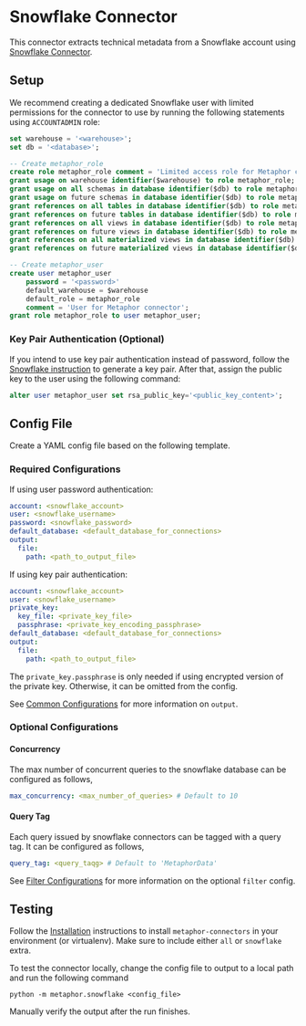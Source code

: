 # Snowflake Connector

This connector extracts technical metadata from a Snowflake account using [Snowflake Connector](https://docs.snowflake.com/en/user-guide/python-connector.html).

## Setup

We recommend creating a dedicated Snowflake user with limited permissions for the connector to use by running the following statements using `ACCOUNTADMIN` role:

```sql
set warehouse = '<warehouse>';
set db = '<database>';

-- Create metaphor_role
create role metaphor_role comment = 'Limited access role for Metaphor connector';
grant usage on warehouse identifier($warehouse) to role metaphor_role;
grant usage on all schemas in database identifier($db) to role metaphor_role;
grant usage on future schemas in database identifier($db) to role metaphor_role;
grant references on all tables in database identifier($db) to role metaphor_role;
grant references on future tables in database identifier($db) to role metaphor_role;
grant references on all views in database identifier($db) to role metaphor_role;
grant references on future views in database identifier($db) to role metaphor_role;
grant references on all materialized views in database identifier($db) to role metaphor_role;
grant references on future materialized views in database identifier($db) to role metaphor_role;

-- Create metaphor_user
create user metaphor_user
    password = '<password>'
    default_warehouse = $warehouse
    default_role = metaphor_role
    comment = 'User for Metaphor connector';
grant role metaphor_role to user metaphor_user;
```

### Key Pair Authentication (Optional)

If you intend to use key pair authentication instead of password, follow the [Snowflake instruction](https://docs.snowflake.com/en/user-guide/key-pair-auth.html) to generate a key pair. After that, assign the public key to the user using the following command:

```sql
alter user metaphor_user set rsa_public_key='<public_key_content>';
```

## Config File

Create a YAML config file based on the following template.

### Required Configurations

If using user password authentication:

```yaml
account: <snowflake_account>
user: <snowflake_username>
password: <snowflake_password>
default_database: <default_database_for_connections>
output:
  file:
    path: <path_to_output_file>
```

If using key pair authentication:

```yaml
account: <snowflake_account>
user: <snowflake_username>
private_key:
  key_file: <private_key_file>
  passphrase: <private_key_encoding_passphrase>
default_database: <default_database_for_connections>
output:
  file:
    path: <path_to_output_file>
```

The `private_key.passphrase` is only needed if using encrypted version of the private key. Otherwise, it can be omitted from the config.

See [Common Configurations](../common/README.md) for more information on `output`.

### Optional Configurations

#### Concurrency

The max number of concurrent queries to the snowflake database can be configured as follows,

```yaml
max_concurrency: <max_number_of_queries> # Default to 10
```

#### Query Tag

Each query issued by snowflake connectors can be tagged with a query tag. It can be configured as follows,

```yaml
query_tag: <query_taqg> # Default to 'MetaphorData'
```

See [Filter Configurations](../common/filter.md) for more information on the optional `filter` config.

## Testing

Follow the [Installation](../../README.md) instructions to install `metaphor-connectors` in your environment (or virtualenv). Make sure to include either `all` or `snowflake` extra.

To test the connector locally, change the config file to output to a local path and run the following command

```shell
python -m metaphor.snowflake <config_file>
```

Manually verify the output after the run finishes.
